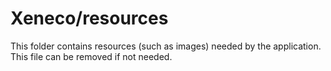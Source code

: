 # Xeneco/resources

This folder contains resources (such as images) needed by the application. This file can
be removed if not needed.

